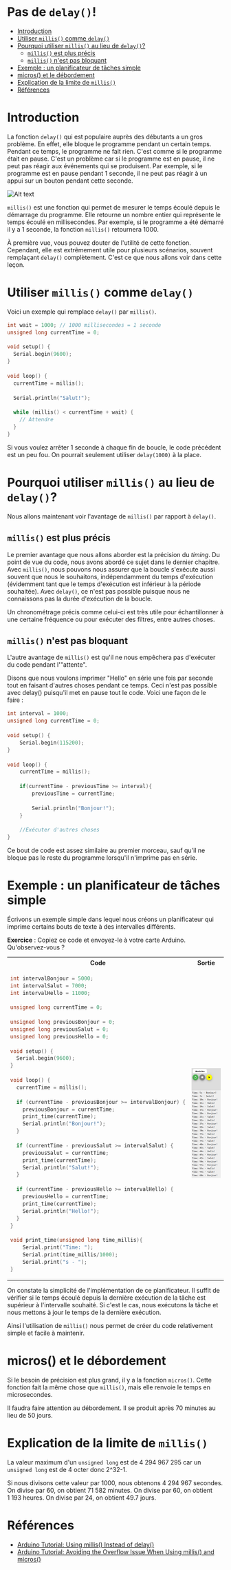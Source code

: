 # Pas de `delay()`! <!-- omit in toc -->

- [Introduction](#introduction)
- [Utiliser `millis()` comme `delay()`](#utiliser-millis-comme-delay)
- [Pourquoi utiliser `millis()` au lieu de `delay()`?](#pourquoi-utiliser-millis-au-lieu-de-delay)
  - [`millis()` est plus précis](#millis-est-plus-précis)
  - [`millis()` n'est pas bloquant](#millis-nest-pas-bloquant)
- [Exemple : un planificateur de tâches simple](#exemple--un-planificateur-de-tâches-simple)
- [micros() et le débordement](#micros-et-le-débordement)
- [Explication de la limite de `millis()`](#explication-de-la-limite-de-millis)
- [Références](#références)

# Introduction
La fonction `delay()` qui est populaire auprès des débutants a un gros problème. En effet, elle bloque le programme pendant un certain temps. Pendant ce temps, le programme ne fait rien. C'est comme si le programme était en pause. C'est un problème car si le programme est en pause, il ne peut pas réagir aux événements qui se produisent. Par exemple, si le programme est en pause pendant 1 seconde, il ne peut pas réagir à un appui sur un bouton pendant cette seconde.

![Alt text](gif/rango_beans_freeze.gif)

`millis()` est une fonction qui permet de mesurer le temps écoulé depuis le démarrage du programme. Elle retourne un nombre entier qui représente le temps écoulé en millisecondes. Par exemple, si le programme a été démarré il y a 1 seconde, la fonction `millis()` retournera 1000.

À première vue, vous pouvez douter de l'utilité de cette fonction. Cependant, elle est extrêmement utile pour plusieurs scénarios, souvent remplaçant `delay()` complètement. C'est ce que nous allons voir dans cette leçon.

# Utiliser `millis()` comme `delay()`
Voici un exemple qui remplace `delay()` par `millis()`.

```cpp
int wait = 1000; // 1000 millisecondes = 1 seconde
unsigned long currentTime = 0;

void setup() {
  Serial.begin(9600);
}

void loop() {
  currentTime = millis();

  Serial.println("Salut!");

  while (millis() < currentTime + wait) {
    // Attendre
  }
}

```

Si vous voulez arrêter 1 seconde à chaque fin de boucle, le code précédent est un peu fou. On pourrait seulement utiliser `delay(1000)` à la place.

# Pourquoi utiliser `millis()` au lieu de `delay()`?
Nous allons maintenant voir l'avantage de `millis()` par rapport à `delay()`.

## `millis()` est plus précis

Le premier avantage que nous allons aborder est la précision du *timing*. Du point de vue du code, nous avons abordé ce sujet dans le dernier chapitre. Avec `millis()`, nous pouvons nous assurer que la boucle s'exécute aussi souvent que nous le souhaitons, indépendamment du temps d'exécution (évidemment tant que le temps d'exécution est inférieur à la période souhaitée). Avec `delay()`, ce n'est pas possible puisque nous ne connaissons pas la durée d'exécution de la boucle.

Un chronométrage précis comme celui-ci est très utile pour échantillonner à une certaine fréquence ou pour exécuter des filtres, entre autres choses.

## `millis()` n'est pas bloquant
L'autre avantage de `millis()` est qu'il ne nous empêchera pas d'exécuter du code pendant l'"attente".

Disons que nous voulons imprimer "Hello" en série une fois par seconde tout en faisant d'autres choses pendant ce temps. Ceci n'est pas possible avec delay() puisqu'il met en pause tout le code. Voici une façon de le faire :

```cpp
int interval = 1000;
unsigned long currentTime = 0;
 
void setup() {
    Serial.begin(115200);
}
 
void loop() {
    currentTime = millis();

    if(currentTime - previousTime >= interval){
        previousTime = currentTime;

        Serial.println("Bonjour!");
    }
   
    //Exécuter d'autres choses
}
```

Ce bout de code est assez similaire au premier morceau, sauf qu'il ne bloque pas le reste du programme lorsqu'il n'imprime pas en série.

# Exemple : un planificateur de tâches simple
Écrivons un exemple simple dans lequel nous créons un planificateur qui imprime certains bouts de texte à des intervalles différents.

**Exercice** : Copiez ce code et envoyez-le à votre carte Arduino. Qu'observez-vous ?

<table>
<tr>
<th>Code</th>
<th>Sortie</th>
</tr>
<tr>
<td>

```cpp
int intervalBonjour = 5000;
int intervalSalut = 7000;
int intervalHello = 11000;

unsigned long currentTime = 0;

unsigned long previousBonjour = 0;
unsigned long previousSalut = 0;
unsigned long previousHello = 0;

void setup() {
  Serial.begin(9600);
}

void loop() {
  currentTime = millis();

  if (currentTime - previousBonjour >= intervalBonjour) {
    previousBonjour = currentTime;
    print_time(currentTime);
    Serial.println("Bonjour!");
  }

  if (currentTime - previousSalut >= intervalSalut) {
    previousSalut = currentTime;
    print_time(currentTime);
    Serial.println("Salut!");
  }

  if (currentTime - previousHello >= intervalHello) {
    previousHello = currentTime;
    print_time(currentTime);
    Serial.println("Hello!");
  }
}

void print_time(unsigned long time_millis){
    Serial.print("Time: ");
    Serial.print(time_millis/1000);
    Serial.print("s - ");
}
```
</td>
<td>

![Alt text](c03_millis_demo.png)

</td>
</tr>
</table>

On constate la simplicité de l'implémentation de ce planificateur. Il suffit de vérifier si le temps écoulé depuis la dernière exécution de la tâche est supérieur à l'intervalle souhaité. Si c'est le cas, nous exécutons la tâche et nous mettons à jour le temps de la dernière exécution.

Ainsi l'utilisation de `millis()` nous permet de créer du code relativement simple et facile à maintenir.

# micros() et le débordement
Si le besoin de précision est plus grand, il y a la fonction `micros()`. Cette fonction fait la même chose que `millis()`, mais elle renvoie le temps en microsecondes.

Il faudra faire attention au débordement. Il se produit après 70 minutes au lieu de 50 jours.

# Explication de la limite de `millis()`
La valeur maximum d'un `unsigned long` est de 4 294 967 295 car un `unsigned long` est de 4 octer donc 2^32-1.

Si nous divisons cette valeur par 1000, nous obtenons 4 294 967 secondes. On divise par 60, on obtient 71 582 minutes. On divise par 60, on obtient 1 193 heures. On divise par 24, on obtient 49.7 jours.

# Références
- [Arduino Tutorial: Using millis() Instead of delay()](https://www.norwegiancreations.com/2017/09/arduino-tutorial-using-millis-instead-of-delay/)
- [Arduino Tutorial: Avoiding the Overflow Issue When Using millis() and micros()](https://www.norwegiancreations.com/2018/10/arduino-tutorial-avoiding-the-overflow-issue-when-using-millis-and-micros/)
